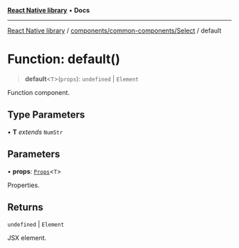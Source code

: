 [**React Native library**](../../../../index.md) • **Docs**

***

[React Native library](../../../../modules.md) / [components/common-components/Select](../index.md) / default

# Function: default()

> **default**\<`T`\>(`props`): `undefined` \| `Element`

Function component.

## Type Parameters

• **T** *extends* `NumStr`

## Parameters

• **props**: [`Props`](../interfaces/Props.md)\<`T`\>

Properties.

## Returns

`undefined` \| `Element`

JSX element.
